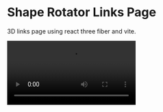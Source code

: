 <br>

# Shape Rotator Links Page

3D links page using react three fiber and vite.

![Shape Rotator](./shape-rotator.mp4)

<br>
